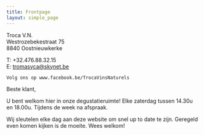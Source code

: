 ```yaml
---
title: Frontpage 
layout: simple_page
---
```

Troca V.N.  
Westrozebekestraat 75  
8840 Oostnieuwkerke

T: +32.476.88.32.15  
E: tromasyca@skynet.be

    Volg ons op www.facebook.be/TrocaVinsNaturels 

Beste klant,


U bent welkom hier in onze degustatieruimte!
    Elke zaterdag tussen 14.30u en 18.00u.
    Tijdens de week na afspraak.  

Wij sleutelen elke dag aan deze website om snel up to date te zijn. Geregeld even komen kijken is de moeite.
Wees welkom!     

